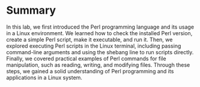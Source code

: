 # Summary

In this lab, we first introduced the Perl programming language and its usage in a Linux environment. We learned how to check the installed Perl version, create a simple Perl script, make it executable, and run it. Then, we explored executing Perl scripts in the Linux terminal, including passing command-line arguments and using the shebang line to run scripts directly. Finally, we covered practical examples of Perl commands for file manipulation, such as reading, writing, and modifying files. Through these steps, we gained a solid understanding of Perl programming and its applications in a Linux system.
